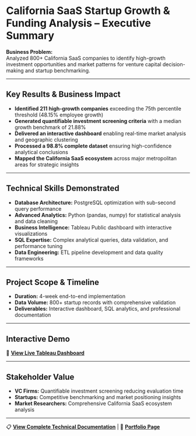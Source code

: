 # California SaaS Startup Growth & Funding Analysis – Executive Summary

**Business Problem:**  
Analyzed 800+ California SaaS companies to identify high-growth investment opportunities and market patterns for venture capital decision-making and startup benchmarking.

---

## Key Results & Business Impact

- **Identified 211 high-growth companies** exceeding the 75th percentile threshold (48.15% employee growth)
- **Generated quantifiable investment screening criteria** with a median growth benchmark of 21.88%
- **Delivered an interactive dashboard** enabling real-time market analysis and geographic clustering
- **Processed a 98.8% complete dataset** ensuring high-confidence analytical conclusions
- **Mapped the California SaaS ecosystem** across major metropolitan areas for strategic insights

---

## Technical Skills Demonstrated

- **Database Architecture:** PostgreSQL optimization with sub-second query performance
- **Advanced Analytics:** Python (pandas, numpy) for statistical analysis and data cleaning
- **Business Intelligence:** Tableau Public dashboard with interactive visualizations
- **SQL Expertise:** Complex analytical queries, data validation, and performance tuning
- **Data Engineering:** ETL pipeline development and data quality frameworks

---

## Project Scope & Timeline

- **Duration:** 4-week end-to-end implementation
- **Data Volume:** 800+ startup records with comprehensive validation
- **Deliverables:** Interactive dashboard, SQL analytics, and professional documentation

---

## Interactive Demo

🔗 **[View Live Tableau Dashboard](https://public.tableau.com/app/profile/farooq.syed6811/viz/CaliforniaSaaSStartupGrowthFundingAnalysis/CaliforniaSaaSStartupGrowthFundingAnalysis)**

---

## Stakeholder Value

- **VC Firms:** Quantifiable investment screening reducing evaluation time
- **Startups:** Competitive benchmarking and market positioning insights  
- **Market Researchers:** Comprehensive California SaaS ecosystem analysis

---

📋 **[View Complete Technical Documentation](technical-documentation.md)** | 💼 **[Portfolio Page](https://www.notion.so/California-SaaS-Startup-Growth-Funding-Analysis-220cff0b4864800a8fd6fa3315c357ab)**
